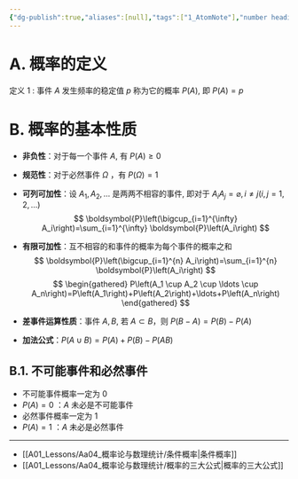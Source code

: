 ```yaml
---
{"dg-publish":true,"aliases":[null],"tags":["1_AtomNote"],"number headings":"auto, first-level 1, max 6, A.1.","Created-Date":"2023-09-23 08:53:53","Modified-Date":"2024-04-18 11:53:25","permalink":"/A01_Lessons/Aa04_概率论与数理统计/概率/","dgPassFrontmatter":true}
---
```




# A. 概率的定义


定义 1 : 事件 $A$ 发生频率的稳定值 $p$ 称为它的概率 $P(A)$, 即 $P(A)=p$



# B. 概率的基本性质

- **非负性**：对于每一个事件 $A$, 有 $P(A) \geq 0$
- **规范性**：对于必然事件 $\Omega$ ，有 $P(\Omega)=1$
- **可列可加性**：设 $A_1, A_2, \ldots$ 是两两不相容的事件, 即对于 $A_i A_j=\varnothing, i \neq j(i, j=1,2, \ldots$)
$$
\boldsymbol{P}\left(\bigcup_{i=1}^{\infty} A_i\right)=\sum_{i=1}^{\infty} \boldsymbol{P}\left(A_i\right)
$$
- **有限可加性**：互不相容的和事件的概率为每个事件的概率之和
$$
\boldsymbol{P}\left(\bigcup_{i=1}^{n} A_i\right)=\sum_{i=1}^{n} \boldsymbol{P}\left(A_i\right)
$$
$$
\begin{gathered}
P\left(A_1 \cup A_2 \cup \ldots \cup A_n\right)=P\left(A_1\right)+P\left(A_2\right)+\ldots+P\left(A_n\right)
\end{gathered}
$$

- **差事件运算性质**：事件 $A, B$, 若 $A \subset B$，则 $P(B-A)=P(B)-P(A)$
- **加法公式**：$P(A \cup B)=P(A)+P(B)-P(A B)$



## B.1. 不可能事件和必然事件

 
- 不可能事件概率一定为 0
- $P(A) = 0$ ：$A$ 未必是不可能事件
- 必然事件概率一定为 1
- $P(A) = 1$ ：$A$ 未必是必然事件


---

- [[A01_Lessons/Aa04_概率论与数理统计/条件概率\|条件概率]]
- [[A01_Lessons/Aa04_概率论与数理统计/概率的三大公式\|概率的三大公式]]





